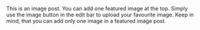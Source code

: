 <!--t Image Post t-->
<!--d  d-->
<!--tag hidden tag-->
<!--image ![enter image description here][1] [1]: http://localhost/tumbly/content/images/20170222173511-f11e26460239c8e81d809d3abcc49edd9b0ddeac-photo.jpeg image-->

This is an image post. You can add one featured image at the top. Simply use the image button in the edit bar to upload your favourite image. Keep in mind, that you can add only one image in a featured image post.